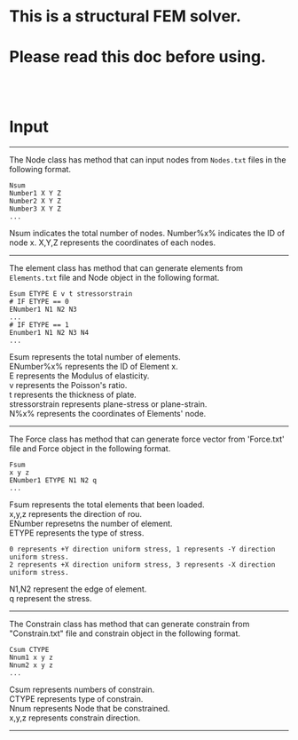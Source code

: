 # This is a structural FEM solver.
# Please read this doc before using.  
<br>
<br>

# Input
***
The Node class has method that can input nodes from `Nodes.txt`  files in the following format.
```
Nsum
Number1 X Y Z
Number2 X Y Z
Number3 X Y Z
...
```
Nsum indicates the total number of nodes.
Number%x% indicates the ID of node x.
X,Y,Z represents the coordinates of each nodes.
***
The element class has method that can generate elements from `Elements.txt` file and Node object in the following format.
```
Esum ETYPE E v t stressorstrain
# IF ETYPE == 0
ENumber1 N1 N2 N3 
...
# IF ETYPE == 1
Enumber1 N1 N2 N3 N4
...
```
Esum represents the total number of elements.\
ENumber%x% represents the ID of Element x.\
E represents the Modulus of elasticity.\
v represents the Poisson's ratio.\
t represents the thickness of plate.\
stressorstrain represents plane-stress or plane-strain.\
N%x% represents the coordinates of Elements' node.
***
The Force class has method that can generate force vector from 'Force.txt' file and Force object in the following format.
```
Fsum
x y z
ENumber1 ETYPE N1 N2 q
...
```
Fsum represents the total elements that been loaded.\
x,y,z represents the direction of rou.\
ENumber represetns the number of element.\
ETYPE represents the type of stress.
```
0 represents +Y direction uniform stress, 1 represents -Y direction uniform stress.
2 represents +X direction uniform stress, 3 represents -X direction uniform stress.
```
N1,N2 represent the edge of element.\
q represent the stress.
***
The Constrain class has method that can generate constrain from "Constrain.txt" file and constrain object in the following format.
```
Csum CTYPE
Nnum1 x y z
Nnum2 x y z
...
```
Csum represents numbers of constrain.\
CTYPE represents type of constrain.\
Nnum represents Node that be constrained.\
x,y,z represents constrain direction.
***
